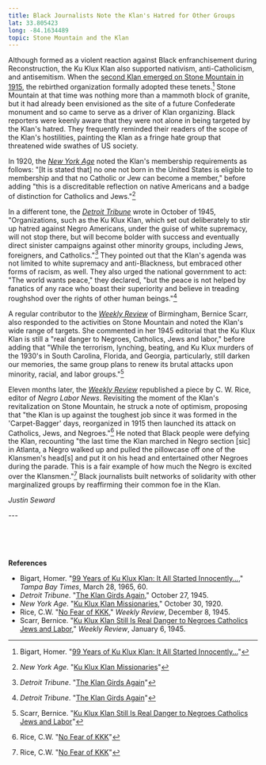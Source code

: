```yaml
---
title: Black Journalists Note the Klan's Hatred for Other Groups
lat: 33.805423
long: -84.1634489
topic: Stone Mountain and the Klan
---
```

Although formed as a violent reaction against Black enfranchisement during Reconstruction, the Ku Klux Klan also supported nativism, anti-Catholicism, and antisemitism. When the [second Klan emerged on Stone Mountain in 1915](https://falseimage.pennds.org/essay/Fiery-Crosses-Symbolize-a-Revival-on-Stone-Mountain), the rebirthed organization formally adopted these tenets.[^1] Stone Mountain at that time was nothing more than a mammoth block of granite, but it had already been envisioned as the site of a future Confederate monument and so came to serve as a driver of Klan organizing. Black reporters were keenly aware that they were not alone in being targeted by the Klan's hatred. They frequently reminded their readers of the scope of the Klan's hostilities, painting the Klan as a fringe hate group that threatened wide swathes of US society.

In 1920, the *[New York Age](https://www.newspapers.com/paper/the-new-york-age/893/?locale=en-US)* noted the Klan's membership requirements as follows: "\[It is stated that] no one not born in the United States is eligible to membership and that no Catholic or Jew can become a member," before adding "this is a discreditable reflection on native Americans and a badge of distinction for Catholics and Jews."[^2]

In a different tone, the *[Detroit Tribune](https://www.newspapers.com/paper/the-detroit-tribune/23929/)* wrote in October of 1945, "Organizations, such as the Ku Klux Klan, which set out deliberately to stir up hatred against Negro Americans, under the guise of white supremacy, will not stop there, but will become bolder with success and eventually direct sinister campaigns against other minority groups, including Jews, foreigners, and Catholics."[^3] They pointed out that the Klan's agenda was not limited to white supremacy and anti-Blackness, but embraced other forms of racism, as well. They also urged the national government to act: "The world wants peace," they declared, "but the peace is not helped by fanatics of any race who boast their superiority and believe in treading roughshod over the rights of other human beings."[^4]

A regular contributor to the *[Weekly Review](https://www.newspapers.com/paper/the-weekly-review/18428/)* of Birmingham, Bernice Scarr, also responded to the activities on Stone Mountain and noted the Klan's wide range of targets. She commented in her 1945 editorial that the Ku Klux Klan is still a "real danger to Negroes, Catholics, Jews and labor," before adding that "While the terrorism, lynching, beating, and Ku Klux murders of the 1930's in South Carolina, Florida, and Georgia, particularly, still darken our memories, the same group plans to renew its brutal attacks upon minority, racial, and labor groups."[^5]

Eleven months later, the *[Weekly Review](https://www.newspapers.com/paper/the-weekly-review/18428/)* republished a piece by C. W. Rice, editor of *Negro Labor News*. Revisiting the moment of the Klan's revitalization on Stone Mountain, he struck a note of optimism, proposing that "the Klan is up against the toughest job since it was formed in the 'Carpet-Bagger' days, reorganized in 1915 then launched its attack on Catholics, Jews, and Negroes."[^6] He noted that Black people were defying the Klan, recounting "the last time the Klan marched in Negro section \[sic] in Atlanta, a Negro walked up and pulled the pillowcase off one of the Klansmen's head\[s] and put it on his head and entertained other Negroes during the parade. This is a fair example of how much the Negro is excited over the Klansmen."[^7] Black journalists built networks of solidarity with other marginalized groups by reaffirming their common foe in the Klan.

*Justin Seward*

*\---*

*<br><br><br>*

**References**

* Bigart, Homer. "[99 Years of Ku Klux Klan: It All Started Innocently...](https://www.newspapers.com/paper/tampa-bay-times/5744/)," *Tampa Bay Times*, March 28, 1965, 60.
* *Detroit Tribune*. "[The Klan Girds Again](https://www.newspapers.com/paper/the-detroit-tribune/23929/)," October 27, 1945.
* *New York Age*. "[Ku Klux Klan Missionaries](https://www.newspapers.com/paper/the-new-york-age/893/?locale=en-US)," October 30, 1920.
* Rice, C.W. "[No Fear of KKK](https://www.newspapers.com/paper/the-weekly-review/18428/)," *Weekly Review*, December 8, 1945.
* Scarr, Bernice. "[Ku Klux Klan Still Is Real Danger to Negroes Catholics Jews and Labor](https://www.newspapers.com/paper/the-weekly-review/18428/)," *Weekly Review*, January 6, 1945.

[^1]: Bigart, Homer. "[99 Years of Ku Klux Klan: It All Started Innocently...](https://www.newspapers.com/paper/tampa-bay-times/5744/)"
[^2]: *New York Age*. "[Ku Klux Klan Missionaries](https://www.newspapers.com/paper/the-new-york-age/893/?locale=en-US)"
[^3]: *Detroit Tribune*. "[The Klan Girds Again](https://www.newspapers.com/paper/the-detroit-tribune/23929/)"
[^4]: *Detroit Tribune*. "[The Klan Girds Again](https://www.newspapers.com/paper/the-detroit-tribune/23929/)"
[^5]: Scarr, Bernice. "[Ku Klux Klan Still Is Real Danger to Negroes Catholics Jews and Labor](https://www.newspapers.com/paper/the-weekly-review/18428/)"
[^6]: Rice, C.W. "[No Fear of KKK](https://www.newspapers.com/paper/the-weekly-review/18428/)"
[^7]: Rice, C.W. "[No Fear of KKK](https://www.newspapers.com/paper/the-weekly-review/18428/)"

